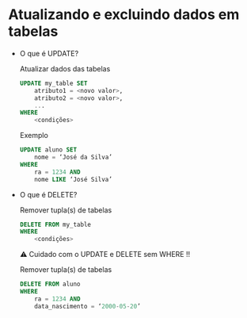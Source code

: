 # Atualizando e excluindo dados em tabelas

- O que é UPDATE?
    
    Atualizar dados das tabelas
    
    ```sql
    UPDATE my_table SET
    	atributo1 = <novo valor>, 
    	atributo2 = <novo valor>, 
    	...
    WHERE
    	<condições>
    ```
    
    Exemplo
    
    ```sql
    UPDATE aluno SET
    	nome = ‘José da Silva’
    WHERE
    	ra = 1234 AND
    	nome LIKE ‘José Silva’
    ```
    
- O que é DELETE?
    
    Remover tupla(s) de tabelas
    
    ```sql
    DELETE FROM my_table
    WHERE
    	<condições>
    ```
    
    <aside>
    ⚠️ Cuidado com o UPDATE e DELETE sem WHERE !!
    
    </aside>
    
    Remover tupla(s) de tabelas
    
    ```sql
    DELETE FROM aluno
    WHERE
    	ra = 1234 AND
    	data_nascimento = ‘2000-05-20’
    ```